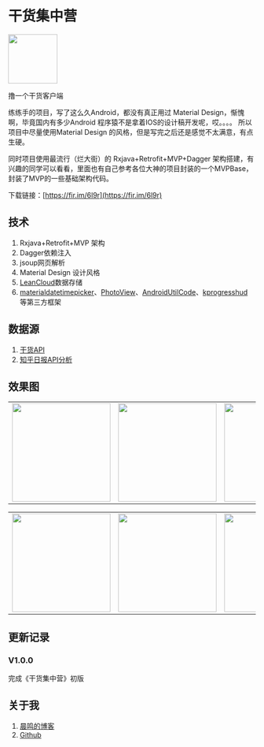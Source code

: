 # 干货集中营

<img src="https://raw.githubusercontent.com/lichenming0516/GankAndroid/blob/master/img/ic_launcher.png?raw=true" width="100" />

撸一个干货客户端

练练手的项目，写了这么久Android，都没有真正用过 Material Design，惭愧啊，毕竟国内有多少Android 程序猿不是拿着IOS的设计稿开发呢，哎。。。。
所以项目中尽量使用Material Design 的风格，但是写完之后还是感觉不太满意，有点生硬。

同时项目使用最流行（烂大街）的 Rxjava+Retrofit+MVP+Dagger 架构搭建，有兴趣的同学可以看看，里面也有自己参考各位大神的项目封装的一个MVPBase，封装了MVP的一些基础架构代码。

下载链接：[https://fir.im/6l9r](https://fir.im/6l9r)

## 技术

1. Rxjava+Retrofit+MVP 架构
2. Dagger依赖注入
3. jsoup网页解析
4. Material Design 设计风格
5. [LeanCloud](https://leancloud.cn/)数据存储
6. [materialdatetimepicker](https://github.com/wdullaer/MaterialDateTimePicker)、[PhotoView](https://github.com/chrisbanes/PhotoView)、[AndroidUtilCode](https://github.com/Blankj/AndroidUtilCode)、[kprogresshud](https://github.com/Kaopiz/KProgressHUD) 等第三方框架


## 数据源

1. [干货API](http://gank.io/api)
2. [知乎日报API分析](https://github.com/izzyleung/ZhihuDailyPurify/wiki/%E7%9F%A5%E4%B9%8E%E6%97%A5%E6%8A%A5-API-%E5%88%86%E6%9E%90)


## 效果图

<table><tr>
<td><img src="https://raw.githubusercontent.com/lichenming0516/GankAndroid/master/img/1.png" width="200"></td>
<td><img src="https://raw.githubusercontent.com/lichenming0516/GankAndroid/master/img/2.png" width="200"></td>
<td><img src="https://raw.githubusercontent.com/lichenming0516/GankAndroid/master/img/3.png" width="200"></td>
</tr></table>


<table><tr>
<td><img src="https://raw.githubusercontent.com/lichenming0516/GankAndroid/master/img/4.png" width="200"></td>
<td><img src="https://raw.githubusercontent.com/lichenming0516/GankAndroid/master/img/5.png" width="200"></td>
<td><img src="https://raw.githubusercontent.com/lichenming0516/GankAndroid/master/img/6.png" width="200"></td>
</tr></table>




## 更新记录

### V1.0.0

完成《干货集中营》初版



## 关于我

1. [晨鸣的博客](http://lichenming.com)
2. [Github](https://github.com/lichenming0516)

